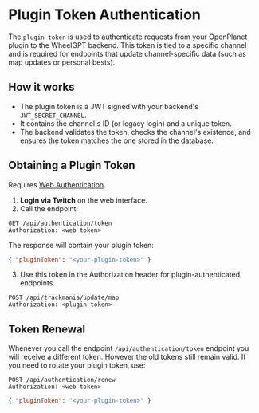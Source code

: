 # Plugin Token Authentication

The `plugin token` is used to authenticate requests from your OpenPlanet plugin to the WheelGPT backend.
This token is tied to a specific channel and is required for endpoints that update channel-specific data (such as map updates or personal bests).

## How it works

- The plugin token is a JWT signed with your backend's `JWT_SECRET_CHANNEL`.
- It contains the channel's ID (or legacy login) and a unique token.
- The backend validates the token, checks the channel's existence, and ensures the token matches the one stored in the database.

## Obtaining a Plugin Token

Requires [Web Authentication](./web.md).

1. **Login via Twitch** on the web interface.
2. Call the endpoint:

```http
GET /api/authentication/token
Authorization: <web token>
```

The response will contain your plugin token:

```json
{ "pluginToken": "<your-plugin-token>" }
```

3. Use this token in the Authorization header for plugin-authenticated endpoints.

```http
POST /api/trackmania/update/map
Authorization: <plugin token>
```

## Token Renewal

Whenever you call the endpoint `/api/authentication/token` endpoint you will receive a different token. However the old tokens still remain valid.
If you need to rotate your plugin token, use:

```http
POST /api/authentication/renew
Authorization: <web token>
```

```json
{ "pluginToken": "<your-plugin-token>" }
```
